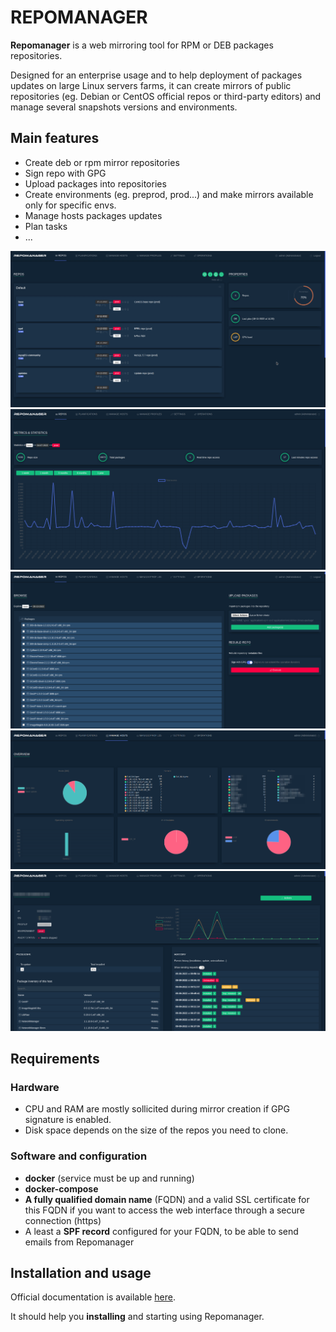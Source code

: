 <h1>REPOMANAGER</h1>

**Repomanager** is a web mirroring tool for RPM or DEB packages repositories.

Designed for an enterprise usage and to help deployment of packages updates on large Linux servers farms, it can create mirrors of public repositories (eg. Debian or CentOS official repos or third-party editors) and manage several snapshots versions and environments.

<h2>Main features</h2>

- Create deb or rpm mirror repositories
- Sign repo with GPG
- Upload packages into repositories
- Create environments (eg. preprod, prod...) and make mirrors available only for specific envs.
- Manage hosts packages updates
- Plan tasks
- ...

![alt text](https://github.com/lbr38/resources/blob/main/screenshots/repomanager/demo-1.gif?raw=true)
![alt text](https://github.com/lbr38/resources/blob/main/screenshots/repomanager/repomanager-2.png?raw=true)
![alt text](https://github.com/lbr38/resources/blob/main/screenshots/repomanager/repomanager-4.png?raw=true)
![alt text](https://github.com/lbr38/resources/blob/main/screenshots/repomanager/repomanager-5.png?raw=true)
![alt text](https://github.com/lbr38/resources/blob/main/screenshots/repomanager/repomanager-3.png?raw=true)

<h2>Requirements</h2>

<h3>Hardware</h3>

- CPU and RAM are mostly sollicited during mirror creation if GPG signature is enabled.
- Disk space depends on the size of the repos you need to clone.

<h3>Software and configuration</h3>

- **docker** (service must be up and running)
- **docker-compose**
- **A fully qualified domain name** (FQDN) and a valid SSL certificate for this FQDN if you want to access the web interface through a secure connection (https)
- A least a **SPF record** configured for your FQDN, to be able to send emails from Repomanager

<h2>Installation and usage</h2>

Official documentation is available <a href="https://github.com/lbr38/repomanager/wiki">here</a>.

It should help you **installing** and starting using Repomanager.
